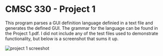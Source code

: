 # CMSC 330 - Project 1
This program parses a GUI definition language definied in a text file and generates the defined GUI. The grammar for the language can be found in the Project 1.pdf. I did not include any of the test files used to demonstrate functionality, but below is a screenshot that sums it up.

![project 1 screeshot](https://i.imgur.com/NLFclXn.png)
